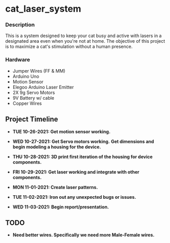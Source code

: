 # cat_laser_system

### Description
This is a system designed to keep your cat busy and active with lasers in a designated area even when you're not at home. 
The objective of this project is to maximize a cat's stimulation without a human presence. 

### Hardware 
* Jumper Wires (FF & MM)
* Arduino Uno
* Motion Sensor 
* Elegoo Arduino Laser Emitter 
* 2X 9g Servo Motors 
* 9V Battery w/ cable
* Copper Wires 

## Project Timeline 

* **TUE 10-26-2021: Get motion sensor working.**
* **WED 10-27-2021: Get Servo motors working.**
                  **Get dimensions and begin modeling a housing for the device.**
* **THU 10-28-2021: 3D print first iteration of the housing for device components.** 
* **FRI 10-29-2021: Get laser working and integrate with other components.** 

* **MON 11-01-2021: Create laser patterns.** 
* **TUE 11-02-2021: Iron out any unexpected bugs or issues.**
* **WED 11-03-2021: Begin report/presentation.** 

## TODO

* **Need better wires. Specifically we need more Male-Female wires.**

